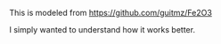 This is modeled from https://github.com/guitmz/Fe2O3

I simply wanted to understand how it works better.
